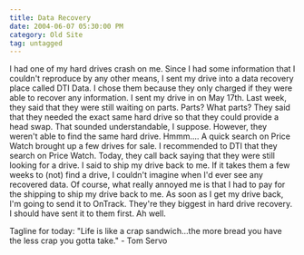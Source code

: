 ```yaml
---
title: Data Recovery
date: 2004-06-07 05:30:00 PM
category: Old Site
tag: untagged
---
```


I had one of my hard drives crash on me. Since I had some information that I couldn't reproduce by any other means, I sent my drive into a data recovery place called DTI Data. I chose them because they only charged if they were able to recover any information. I sent my drive in on May 17th. Last week, they said that they were still waiting on parts. Parts? What parts? They said that they needed the exact same hard drive so that they could provide a head swap. That sounded understandable, I suppose. However, they weren't able to find the same hard drive. Hmmm.... A quick search on Price Watch brought up a few drives for sale. I recommended to DTI that they search on Price Watch. Today, they call back saying that they were still looking for a drive. I said to ship my drive back to me. If it takes them a few weeks to (not) find a drive, I couldn't imagine when I'd ever see any recovered data. Of course, what really annoyed me is that I had to pay for the shipping to ship my drive back to me. As soon as I get my drive back, I'm going to send it to OnTrack. They're they biggest in hard drive recovery. I should have sent it to them first. Ah well.

Tagline for today: "Life is like a crap sandwich...the more bread you have the less crap you gotta take." - Tom Servo
